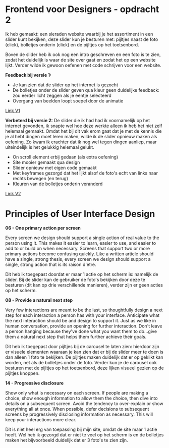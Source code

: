 # Frontend voor Designers - opdracht 2
Ik heb gemaakt:
een sieraden website waarbij je het assortiment in een slider kunt bekijken, deze slider kun je besturen met: pijltjes naast de foto (click), bolletjes onderin (click) en de pijltjes op het toetsenbord. 

Boven de slider heb ik ook nog een intro geschreven en een foto is te zien, zodat het duidelijk is waar de site over gaat en zodat het op een website lijkt. Verder wilde ik gewoon oefenen met code schrijven voor een website. 

**Feedback bij versie 1:**
- Je kan zien dat de slider op het internet is gezocht
- De bolletjes onder de slider geven qua kleur geen duidelijke feedback: zou eerder licht zeggen als je eentje selecteerd
- Overgang van beelden loopt soepel door de animatie

[Link V1](https://kimgarrard.github.io/frontendvoordesigners/opdracht2/V1/)

**Verbeterd bij versie 2:**
De slider die ik had had ik voornamelijk op het internet gevonden, ik snapte wel hoe deze werkte alleen ik heb het niet zelf helemaal gemaakt. Omdat het bij dit vak erom gaat dat je met de kennis die je al hebt dingen moet leren maken, wilde ik de slider opnieuw maken als oefening. Zo kwam ik erachter dat ik nog wel tegen dingen aanliep, maar uiteindelijk is het gelukkig helemaal gelukt. 
- On scroll element erbij gedaan (als extra oefening)
- Site mooier gemaakt qua design
- Slider opnieuw met eigen code gemaakt
- Met keyframes gezorgd dat het lijkt alsof de foto's echt van links naar rechts bewegen (en terug)
- Kleuren van de bolletjes onderin veranderd

[Link V2](https://kimgarrard.github.io/frontendvoordesigners/opdracht2/V2/)

# Principles of User Interface Design
**06 - One primary action per screen**

Every screen we design should support a single action of real value to the person using it. This makes it easier to learn, easier to use, and easier to add to or build on when necessary. Screens that support two or more primary actions become confusing quickly. Like a written article should have a single, strong thesis, every screen we design should support a single, strong action that is its raison d'etre.

Dit heb ik toegepast doordat er maar 1 actie op het scherm is: namelijk de slider. Bij de slider kan de gebruiker de foto's bekijken door deze te besturen (dit kan op drie verschillende manieren), verder zijn er geen acties op het scherm. 

**08 - Provide a natural next step**

Very few interactions are meant to be the last, so thoughtfully design a next step for each interaction a person has with your interface. Anticipate what the next interaction should be and design to support it. Just as we like in human conversation, provide an opening for further interaction. Don't leave a person hanging because they've done what you want them to do…give them a natural next step that helps them further achieve their goals.

Dit heb ik toegepast door pijltjes bij de carousel te laten zien: hierdoor zijn er visuele elementen waaraan je kan zien dat er bij de slider meer te doen is dan alleen 1 foto te bekijken. De pijltjes maken duidelijk dat er op geklikt kan worden, net als de bolletjes onder de foto. Verder kun je de carousel ook besturen met de pijltjes op het toetsenbord, deze lijken visueel gezien op de pijltjes knoppen. 

**14 - Progressive disclosure**

Show only what is necessary on each screen. If people are making a choice, show enough information to allow them the choice, then dive into details on a subsequent screen. Avoid the tendency to over-explain or show everything all at once. When possible, defer decisions to subsequent screens by progressively disclosing information as necessary. This will keep your interactions more clear.

Dit is niet heel erg van toepassing bij mijn site, omdat de site maar 1 actie heeft. Wel heb ik gezorgd dat er niet te veel op het scherm is en de bolletjes maken het bijvoorbeeld duidelijk dat er 3 foto's te zien zijn. 
